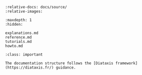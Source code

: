 ```{include} ../../README.md
:relative-docs: docs/source/
:relative-images:
```


```{toctree}
:maxdepth: 1
:hidden:

explanations.md
reference.md
tutorials.md
howto.md
```

```{admonition} Digging deeper
:class: important

The documentation structure follows the [Diataxis framework](https://diataxis.fr/) guidance.
```

